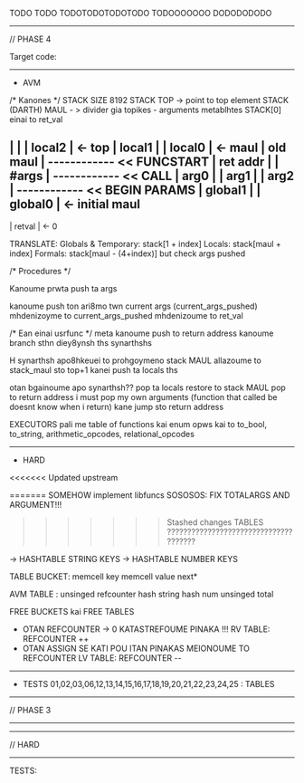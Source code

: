 TODO TODO
TODOTODOTODOTODO
TODOOOOOOO
DODODODODO

---------------------------------------------------------------------------------
// PHASE 4

Target code:

<!-- ARITH, SET, GET, UMINUS (2 args, result) - FULL ( TURH UMINUS TO FULL, USE CONST NUM -1)
RELATIONAL (2 args, index)         - RELATIONAL
FUNCEND, CALL, PARAM (arg1) - ARG1
GETRETVAL, RETURN - (result)        - RES

NOP
ASSIGN - (arg1, result)
JUMP (index)
FUNCSTART (2 args) -->

<!-- FIX RESOLVE RAW SYMBOL -->
<!-- GIA: LOCAL, GLOBALk, RAW -->
<!-- REMEMBER: ftiaxe na fainontai na locals sto FUNCSTART -->
<!-- REMEMBER: apo8hkeyoyme kapou posa program func yparxoun -->
<!-- REMEMBER: ftiaxnoyme ola ta ecalls apo twra ston pinaka -->
<!-- REMEMBER: bale pisw ta source line ston target (gia otan trwme error sthn avm) -->

<!-- FTIAXNOUME to target.c
Vazoume mesa ta emit target:
How to translate symbols to address: XRHSIMOPOIW MONO OFFSET? -->

<!-- First we make the final code dynamic array (similar to quads, but use generate_x) -->

<!-- Create more dynamic arrays for CONSTS (num, string etc) funcs -->

<!-- Write everything in a binary file in order ?? -->

---------------------------------------------------------------------------------
- AVM

/* Kanones */
STACK SIZE 8192
STACK TOP -> point to top element
STACK (DARTH) MAUL - > divider gia topikes - arguments metablhtes
STACK[0] einai to ret_val

|          |
| local2   | <- top
| local1   |
| local0   | <- maul
| old maul |
------------ << FUNCSTART
| ret addr |
| #args    |
------------ << CALL
| arg0     |
| arg1     |
| arg2     |
------------ << BEGIN PARAMS
| global1  |
| global0  | <- initial maul
------------
| retval   | <- 0

TRANSLATE:
Globals & Temporary: stack[1 + index]
Locals: stack[maul + index]
Formals: stack[maul - (4+index)] but check args pushed

/* Procedures */ 

Kanoume prwta push ta args

kanoume push ton ari8mo twn current args (current_args_pushed)
mhdenizoyme to current_args_pushed
mhdenizoume to ret_val

/* Ean einai usrfunc */
meta kanoume push to return address
kanoume branch sthn diey8ynsh ths synarthshs

H synarthsh apo8hkeuei to prohgoymeno stack MAUL
allazoume to stack_maul sto top+1
kanei push ta locals ths

otan bgainoume apo synarthsh??
pop ta locals
restore to stack MAUL
pop to return address
i must pop my own arguments (function that called be doesnt know when i return)
kane jump sto return address

EXECUTORS pali me table of functions kai enum
opws kai to to_bool, to_string, arithmetic_opcodes, relational_opcodes

---------------------------------------------------------------------------------
- HARD

<<<<<<< Updated upstream
<!-- SOMEHOW implement libfuncs -->
=======
SOMEHOW implement libfuncs SOSOSOS: FIX TOTALARGS AND ARGUMENT!!!   
>>>>>>> Stashed changes
TABLES ??????????????????????????????????????

-> HASHTABLE STRING KEYS
-> HASHTABLE NUMBER KEYS

TABLE BUCKET:
    memcell key
    memcell value
    next*

AVM TABLE :
    unsinged refcounter
    hash string
    hash num
    unsinged total

FREE BUCKETS kai FREE TABLES

- OTAN REFCOUNTER -> 0 KATASTREFOUME PINAKA !!!
    RV TABLE: REFCOUNTER ++
- OTAN ASSIGN SE KATI POU ITAN PINAKAS MEIONOUME TO REFCOUNTER
    LV TABLE: REFCOUNTER --

---------------------------------------------------------------------------------
- TESTS
01,02,03,06,12,13,14,15,16,17,18,19,20,21,22,23,24,25 : TABLES

---------------------------------------------------------------------------------
// PHASE 3

<!-- - Check operations between constants in compile time -->
<!-- - Create quad structs, dynamic array -->
<!-- - Implement Scope Spaces, scope stack, offset inside space, etc (MIXADRILL) GOAT  -->
<!-- - OFFSET MUST NOT RESET WHEN NOT IN FUNCTION (LOOK FAQ) (MIXADRILL) GOAT  -->
<!-- - Method to create, read, delete temp variables -> CREATE, READ  -->
<!-- - DUAL assign quads (for lists mostly) -->
<!-- - Fix double assignment (oxi arith) -->
<!-- - Fix plusplus, minusminus, etc etc -->

<!-- - Function start, end, argument -->
<!-- - Add expr boolean logic to elist -->
<!-- - Reset in loop in functions see FLOW CONTROL ERROR test -->
<!-- - Tables (REMEMBER:: ELIST CAN BE NULL) -->
<!-- - REMEMBER INDEXED AND MEMBER MUST HAVE EXPR BOOLEAN LOGIC -->
<!-- - PLUS_PLUS lvalue is CORRECT! TODO lvalue plus_plus, minus_minus etc etc -->
<!-- - Return must jump to funcend -->
<!-- - Jump before funcdef to after funcend -->

---------------------------------------------------------------------------------
<!-- // Require Backpatching, breaklist, continuelist, merge method -->

<!-- - if-else -->
<!-- - while -->
<!-- - for -->
<!-- - break-continue  -->
<!-- - Fix WHILE, FOR to use Merikh Apotimhsh -->
<!-- Optimize while, for if -->

<!-- Gia Merikh Apotimhsh: -->
<!-- - Fix relational == and !=  -->
<!-- - Expr relop Expr -->
<!-- - not expr -->
<!-- - const TRUE FALSE -->
<!-- - Fix priority of AND and OR -->
<!-- Gia ola auta: 8eloume na elegxoyme oti ta arguments einai valid:
kanoume truecheck etc etc.-->

-----------------------------------------------------------------------
// HARD

<!-- - Maybe Temporary variables Garbage collection ????? -->
<!-- - Almost done!! Needs testing!! -->

------------------------------------------------------------------------

TESTS:
<!-- BACKPATCH DONE -->
<!-- ASSIGNMENTS COMPLEX DONE -->
<!-- ASSIGNMENTS OBJECTS DONE -->
<!-- ASSIGNMENTS SIMPLE DONE -->
<!-- BASIC EXPR WE NEED TO CHECK PLUS PLUS WE GET SEGM!!!! -->
<!-- CALLS (NEEDS JUMPS FROM HARD ELSE DONE) -->
<!-- CONST MATHS DONE  -->
<!-- FLOW CONTROL DONE -->
<!-- FLOW CONTROL ERROR DONE -->
<!-- FUNCDECL DONE WITH CHANGES ON JUMP DONE -->
<!-- IF ELSE DONE  -->
<!-- OBJECT CREATION EXPR (NEEDS JUMPS FROM HARD ELSE DONE) -->
<!-- RELATIONAL DONE -->
<!-- VAR MATHS DONE -->

